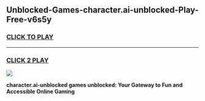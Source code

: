 
## Unblocked-Games-character.ai-unblocked-Play-Free-v6s5y
<h3>
<a href="https://premium76.site?title=character.ai-unblocked&ref=23A">CLICK TO PLAY</a></h3>
<hr>

<h3>
<a href="https://premium76.site?title=character.ai-unblocked&ref=23A">CLICK 2 PLAY</a>
  
</h3>

<a href="https://premium76.site?title=character.ai-unblocked&ref=23A"><img src="https://clearcache.store/games.png"></a>


**character.ai-unblocked games unblocked: Your Gateway to Fun and Accessible Online Gaming**
